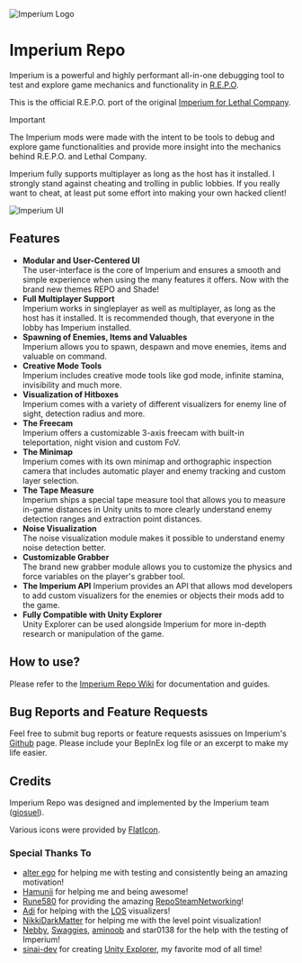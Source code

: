 ![Imperium Logo](https://raw.githubusercontent.com/giosuel/imperium-repo/refs/heads/main/assets/imperium-repo_full_alpha.png)

# Imperium Repo

Imperium is a powerful and highly performant all-in-one debugging tool to test and explore game mechanics and functionality in [R.E.P.O](https://store.steampowered.com/app/3241660/REPO/).

This is the official R.E.P.O. port of the original [Imperium for Lethal Company](https://github.com/giosuel/imperium).

> [!IMPORTANT]
> The Imperium mods were made with the intent to be tools to debug and explore game functionalities and provide more insight into the mechanics behind R.E.P.O. and Lethal Company.
>
> Imperium fully supports multiplayer as long as the host has it installed. I strongly stand against cheating and trolling in public lobbies. If you really want to cheat, at least put some effort into making your own hacked client!

![Imperium UI](https://raw.githubusercontent.com/giosuel/imperium-repo/refs/heads/main/assets/screenshots/imperium.png)

## Features

* **Modular and User-Centered UI**  
    The user-interface is the core of Imperium and ensures a smooth and simple experience when using the many features it offers. Now with the brand new themes REPO and Shade!
* **Full Multiplayer Support**  
    Imperium works in singleplayer as well as multiplayer, as long as the host has it installed. It is recommended though, that everyone in the lobby has Imperium installed.
* **Spawning of Enemies, Items and Valuables**  
    Imperium allows you to spawn, despawn and move enemies, items and valuable on command.
* **Creative Mode Tools**  
    Imperium includes creative mode tools like god mode, infinite stamina, invisibility and much more.
* **Visualization of Hitboxes**  
    Imperium comes with a variety of different visualizers for enemy line of sight, detection radius and more.
* **The Freecam**  
    Imperium offers a customizable 3-axis freecam with built-in teleportation, night vision and custom FoV.
* **The Minimap**  
    Imperium comes with its own minimap and orthographic inspection camera that includes automatic player and enemy tracking and custom layer selection.
* **The Tape Measure**  
    Imperium ships a special tape measure tool that allows you to measure in-game distances in Unity units to more clearly understand enemy detection ranges and extraction point distances.
* **Noise Visualization**  
    The noise visualization module makes it possible to understand enemy noise detection better.
* **Customizable Grabber**  
    The brand new grabber module allows you to customize the physics and force variables on the player's grabber tool.
* **The Imperium API**
    Imperium provides an API that allows mod developers to add custom visualizers for the enemies or objects their mods add to the game.
* **Fully Compatible with Unity Explorer**  
    Unity Explorer can be used alongside Imperium for more in-depth research or manipulation of the game.

## How to use?

Please refer to the [Imperium Repo Wiki](https://giosuel.github.io/imperium-repo/) for documentation and guides.

## Bug Reports and Feature Requests

Feel free to submit bug reports or feature requests asissues on Imperium's [Github](https://github.com/giosuel/imperium-repo/issues) page. Please include your BepInEx log file or an excerpt to make my life easier.

## Credits

Imperium Repo was designed and implemented by the Imperium team ([giosuel](https://github.com/giosuel)).

Various icons were provided by [FlatIcon](https://www.flaticon.com/).

### Special Thanks To

- [alter ego](https://www.youtube.com/@alteregosocial) for helping me with testing and consistently being an amazing motivation!
- [Hamunii](https://github.com/hamunii) for helping me and being awesome!
- [Rune580](https://github.com/Rune580) for providing the amazing [RepoSteamNetworking](https://github.com/Rune580/RepoSteamNetworking)!
- [Adi](https://thunderstore.io/c/lethal-company/p/AdiBTW/) for helping with the [LOS](https://github.com/AdalynBlack/LC-EnemyDebug) visualizers!
- [NikkiDarkMatter](https://www.youtube.com/@NikkiDarkMatter) for helping me with the level point visualization!
- [Nebby](https://github.com/nebulaetrix), [Swaggies](https://thunderstore.io/c/lethal-company/p/Swaggies), [aminoob](https://thunderstore.io/c/lethal-company/p/aminoob/) and star0138 for the help with the testing of Imperium!
- [sinai-dev](https://github.com/sinai-dev) for creating [Unity Explorer](https://github.com/sinai-dev/UnityExplorer), my favorite mod of all time!
